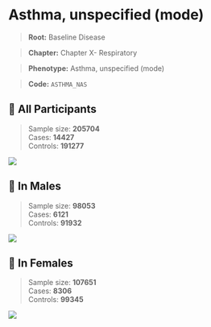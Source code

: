 # Asthma, unspecified (mode)

> **Root:** Baseline Disease  

> **Chapter:** Chapter X- Respiratory  

> **Phenotype:** Asthma, unspecified (mode)  

> **Code:** `ASTHMA_NAS`

## 🧪 All Participants  
> Sample size: **205704**  
> Cases: **14427**  
> Controls: **191277**
<img src="/Disease/Figures/ALL/Incidence/ASTHMA_NAS.png"/>
<CsvTable src="/public/Disease/Data/ALL/Incidence/COX_ASTHMA_NAS.csv" label="🔍 View full results" />

## 👨 In Males  
> Sample size: **98053**  
> Cases: **6121**  
> Controls: **91932**
<img src="/Disease/Figures/Male/Incidence/ASTHMA_NAS.png"/>
<CsvTable src="/public/Disease/Data/Male/Incidence/COX_ASTHMA_NAS.csv" label="🔍 View full results" />

## 👩 In Females  
> Sample size: **107651**  
> Cases: **8306**  
> Controls: **99345**
<img src="/Disease/Figures/Female/Incidence/ASTHMA_NAS.png"/>
<CsvTable src="/public/Disease/Data/Female/Incidence/COX_ASTHMA_NAS.csv" label="🔍 View full results" />
